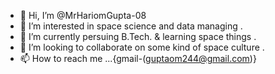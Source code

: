 - 👋 Hi, I’m @MrHariomGupta-08
- 👀 I’m interested in space science and data managing .
- 🌱 I’m currently persuing B.Tech. & learning space things . 
- 💞️ I’m looking to collaborate on some kind of space culture .
- 📫 How to reach me ...{gmail-(guptaom244@gmail.com)}

<!---
MrHariomGupta-08/MrHariomGupta-08 is a ✨ special ✨ repository because its `README.md` (this file) appears on your GitHub profile.
You can click the Preview link to take a look at your changes.
--->
